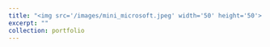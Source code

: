 ```yaml
---
title: "<img src='/images/mini_microsoft.jpeg' width='50' height='50'> Microsoft Certified: Azure AI Fundamentals"
excerpt: ""
collection: portfolio
---
```


<!-- <object data='/files/Microsoft_Certified_Professional_Certificate_0.pdf' type="application/pdf" width="700px" height="500px">
    <embed src='/files/Microsoft_Certified_Professional_Certificate_0.pdf'>
        <p>This browser does not support PDFs. Please download the PDF to view it <a href="http://nicorb93.github.io/files/Microsoft_Certified_Professional_Certificate_0.pdf">Download PDF</a>.</p>
    </embed>
</object> -->
<!-- <iframe src="/files/Microsoft_Certified_Professional_Certificate_0.pdf#toolbar=0" style="width:600px; height:420px;" frameborder="0"></iframe>
 -->
